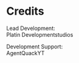 # Credits
Lead Development:
<br />
Platin Developmentstudios

Development Support:
<br />
AgentQuackYT
